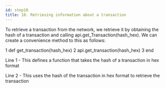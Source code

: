 ```yaml
---
id: step10
title: 10. Retrieving information about a transaction
---
```


To retrieve a transaction from the network, we retrieve it by obtaining the hash of a transaction and calling api.get_Transaction(hash_hex). We can create a convenience method to this as follows:


1 def get_transaction(hash_hex)
2      api.get_transaction(hash_hex)
3  end

Line 1 - This defines a function that takes the hash of a transaction in hex format

Line 2 - This uses the hash of the transaction in hex format to retrieve the transaction
